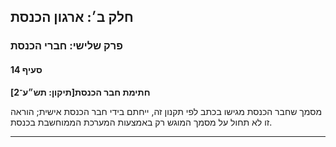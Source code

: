 ## חלק ב׳: ארגון הכנסת

### פרק שלישי: חברי הכנסת

#### סעיף 14

**חתימת חבר הכנסת[תיקון: תש״ע־2]**

מסמך שחבר הכנסת מגישו בכתב לפי תקנון זה, ייחתם
 בידי חבר הכנסת אישית; הוראה זו לא תחול על מסמך המוגש רק באמצעות המערכת 
הממוחשבת בכנסת.

----

